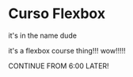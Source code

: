 # Curso Flexbox
 it's in the name dude

 it's a flexbox course thing!!! wow!!!!!

 CONTINUE FROM 6:00 LATER!
